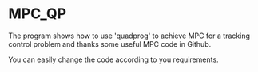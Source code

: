 # MPC_QP

The program shows how to use 'quadprog' to achieve MPC for a tracking control problem and thanks some useful MPC code in Github.

You can easily change the code according to you requirements.
